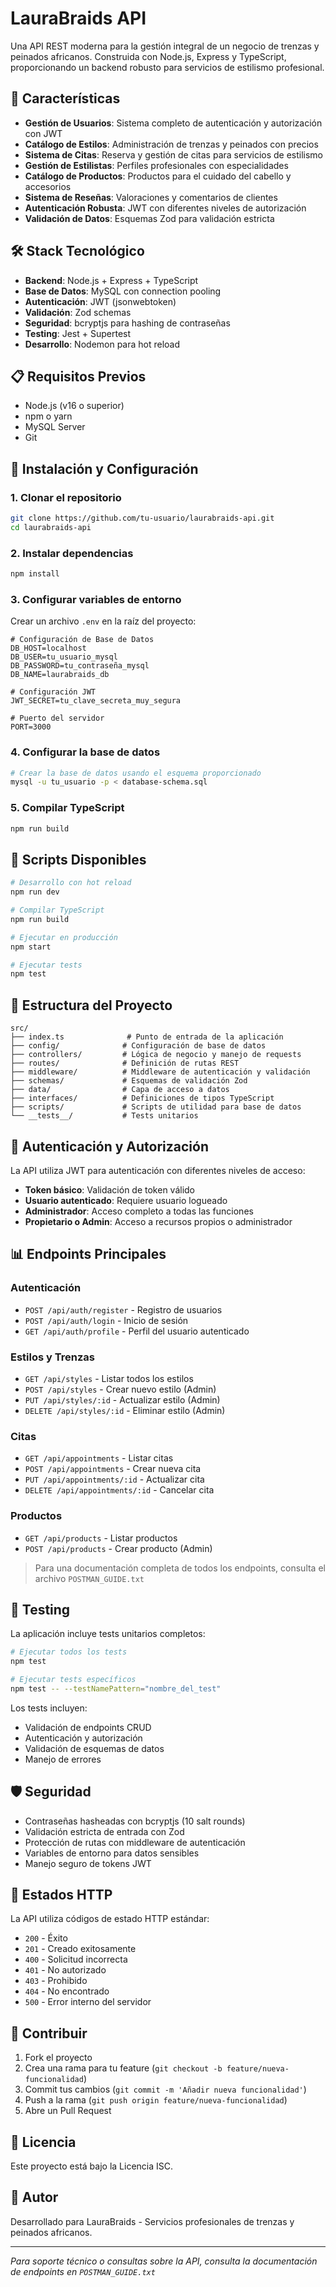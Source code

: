 # LauraBraids API

Una API REST moderna para la gestión integral de un negocio de trenzas y peinados africanos. Construida con Node.js, Express y TypeScript, proporcionando un backend robusto para servicios de estilismo profesional.

## 🌟 Características

- **Gestión de Usuarios**: Sistema completo de autenticación y autorización con JWT
- **Catálogo de Estilos**: Administración de trenzas y peinados con precios
- **Sistema de Citas**: Reserva y gestión de citas para servicios de estilismo
- **Gestión de Estilistas**: Perfiles profesionales con especialidades
- **Catálogo de Productos**: Productos para el cuidado del cabello y accesorios
- **Sistema de Reseñas**: Valoraciones y comentarios de clientes
- **Autenticación Robusta**: JWT con diferentes niveles de autorización
- **Validación de Datos**: Esquemas Zod para validación estricta

## 🛠️ Stack Tecnológico

- **Backend**: Node.js + Express + TypeScript
- **Base de Datos**: MySQL con connection pooling
- **Autenticación**: JWT (jsonwebtoken)
- **Validación**: Zod schemas
- **Seguridad**: bcryptjs para hashing de contraseñas
- **Testing**: Jest + Supertest
- **Desarrollo**: Nodemon para hot reload

## 📋 Requisitos Previos

- Node.js (v16 o superior)
- npm o yarn
- MySQL Server
- Git

## 🚀 Instalación y Configuración

### 1. Clonar el repositorio
```bash
git clone https://github.com/tu-usuario/laurabraids-api.git
cd laurabraids-api
```

### 2. Instalar dependencias
```bash
npm install
```

### 3. Configurar variables de entorno
Crear un archivo `.env` en la raíz del proyecto:

```env
# Configuración de Base de Datos
DB_HOST=localhost
DB_USER=tu_usuario_mysql
DB_PASSWORD=tu_contraseña_mysql
DB_NAME=laurabraids_db

# Configuración JWT
JWT_SECRET=tu_clave_secreta_muy_segura

# Puerto del servidor
PORT=3000
```

### 4. Configurar la base de datos
```bash
# Crear la base de datos usando el esquema proporcionado
mysql -u tu_usuario -p < database-schema.sql
```

### 5. Compilar TypeScript
```bash
npm run build
```

## 🎯 Scripts Disponibles

```bash
# Desarrollo con hot reload
npm run dev

# Compilar TypeScript
npm run build

# Ejecutar en producción
npm start

# Ejecutar tests
npm test
```

## 📁 Estructura del Proyecto

```
src/
├── index.ts              # Punto de entrada de la aplicación
├── config/              # Configuración de base de datos
├── controllers/         # Lógica de negocio y manejo de requests
├── routes/              # Definición de rutas REST
├── middleware/          # Middleware de autenticación y validación
├── schemas/             # Esquemas de validación Zod
├── data/                # Capa de acceso a datos
├── interfaces/          # Definiciones de tipos TypeScript
├── scripts/             # Scripts de utilidad para base de datos
└── __tests__/           # Tests unitarios
```

## 🔐 Autenticación y Autorización

La API utiliza JWT para autenticación con diferentes niveles de acceso:

- **Token básico**: Validación de token válido
- **Usuario autenticado**: Requiere usuario logueado
- **Administrador**: Acceso completo a todas las funciones
- **Propietario o Admin**: Acceso a recursos propios o administrador

## 📊 Endpoints Principales

### Autenticación
- `POST /api/auth/register` - Registro de usuarios
- `POST /api/auth/login` - Inicio de sesión
- `GET /api/auth/profile` - Perfil del usuario autenticado

### Estilos y Trenzas
- `GET /api/styles` - Listar todos los estilos
- `POST /api/styles` - Crear nuevo estilo (Admin)
- `PUT /api/styles/:id` - Actualizar estilo (Admin)
- `DELETE /api/styles/:id` - Eliminar estilo (Admin)

### Citas
- `GET /api/appointments` - Listar citas
- `POST /api/appointments` - Crear nueva cita
- `PUT /api/appointments/:id` - Actualizar cita
- `DELETE /api/appointments/:id` - Cancelar cita

### Productos
- `GET /api/products` - Listar productos
- `POST /api/products` - Crear producto (Admin)

> Para una documentación completa de todos los endpoints, consulta el archivo `POSTMAN_GUIDE.txt`

## 🧪 Testing

La aplicación incluye tests unitarios completos:

```bash
# Ejecutar todos los tests
npm test

# Ejecutar tests específicos
npm test -- --testNamePattern="nombre_del_test"
```

Los tests incluyen:
- Validación de endpoints CRUD
- Autenticación y autorización
- Validación de esquemas de datos
- Manejo de errores

## 🛡️ Seguridad

- Contraseñas hasheadas con bcryptjs (10 salt rounds)
- Validación estricta de entrada con Zod
- Protección de rutas con middleware de autenticación
- Variables de entorno para datos sensibles
- Manejo seguro de tokens JWT

## 🚦 Estados HTTP

La API utiliza códigos de estado HTTP estándar:
- `200` - Éxito
- `201` - Creado exitosamente
- `400` - Solicitud incorrecta
- `401` - No autorizado
- `403` - Prohibido
- `404` - No encontrado
- `500` - Error interno del servidor

## 🤝 Contribuir

1. Fork el proyecto
2. Crea una rama para tu feature (`git checkout -b feature/nueva-funcionalidad`)
3. Commit tus cambios (`git commit -m 'Añadir nueva funcionalidad'`)
4. Push a la rama (`git push origin feature/nueva-funcionalidad`)
5. Abre un Pull Request

## 📄 Licencia

Este proyecto está bajo la Licencia ISC.

## 👥 Autor

Desarrollado para LauraBraids - Servicios profesionales de trenzas y peinados africanos.

---

*Para soporte técnico o consultas sobre la API, consulta la documentación de endpoints en `POSTMAN_GUIDE.txt`*